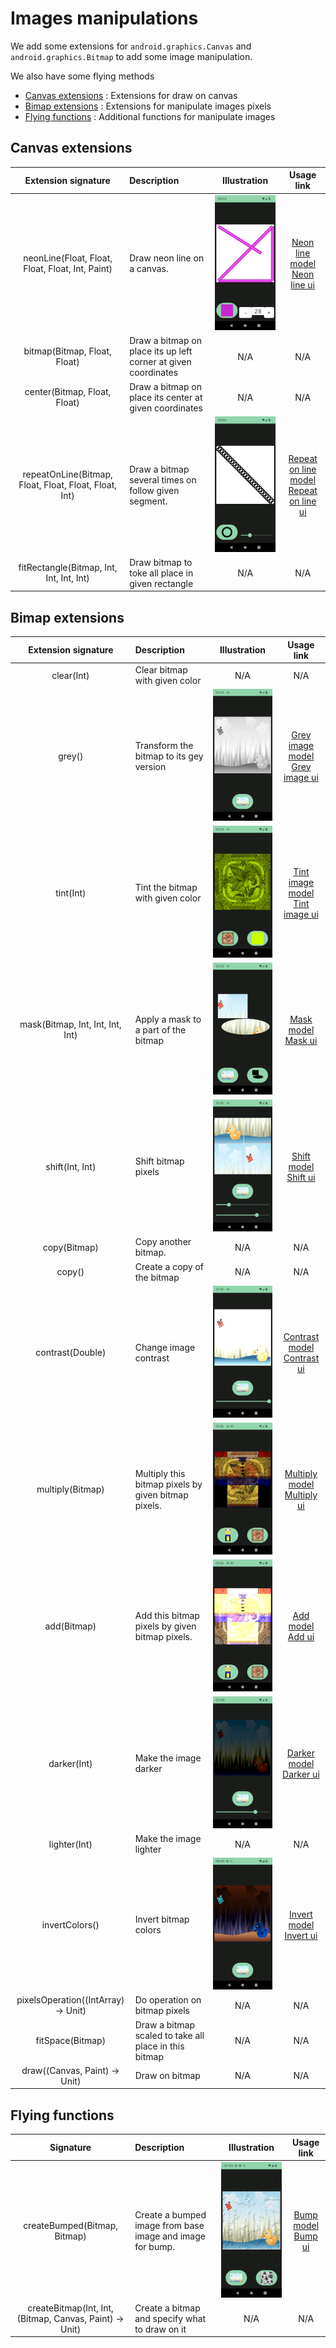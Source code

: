 # Images manipulations

We add some extensions for `android.graphics.Canvas` and `android.graphics.Bitmap` to add some image manipulation.

We also have some flying methods

* [Canvas extensions](#canvas-extensions) : Extensions for draw on canvas
* [Bimap extensions](#bimap-extensions) : Extensions for manipulate images pixels
* [Flying functions](#flying-functions) : Additional functions for manipulate images

## Canvas extensions

|                  Extension signature                  | Description                                                    |                    Illustration                    |                                                                                                                                      Usage link                                                                                                                                      |
|:-----------------------------------------------------:|:---------------------------------------------------------------|:--------------------------------------------------:|:------------------------------------------------------------------------------------------------------------------------------------------------------------------------------------------------------------------------------------------------------------------------------------:|
|   neonLine(Float, Float, Float, Float, Int, Paint)    | Draw neon line on a canvas.                                    |     ![Neon line sample](image_neon_lines.png)      |         [Neon line model](../../../app_models/src/main/java/fr/jhelp/android/library/models/implementation/ImageNeonLinesModelImplementation.kt)<br/>[Neon line ui](../../../app/src/main/java/fr/jhelp/android/library/showcase/ui/composables/ImageNeonLinesComposable.kt)         |
|             bitmap(Bitmap, Float, Float)              | Draw a bitmap on place its up left corner at given coordinates |                        N/A                         |                                                                                                                                         N/A                                                                                                                                          |
|             center(Bitmap, Float, Float)              | Draw a bitmap on place its center at given coordinates         |                        N/A                         |                                                                                                                                         N/A                                                                                                                                          |
| repeatOnLine(Bitmap, Float, Float, Float, Float, Int) | Draw a bitmap several times on follow given segment.           | ![Repeat on line sample](image_repeat_on_line.png) | [Repeat on line model](../../../app_models/src/main/java/fr/jhelp/android/library/models/implementation/ImageRepeatOnLineModelImplementation.kt)<br/>[Repeat on line ui](../../../app/src/main/java/fr/jhelp/android/library/showcase/ui/composables/ImageRepeatOnLineComposable.kt) |
|       fitRectangle(Bitmap, Int, Int, Int, Int)        | Draw bitmap to toke all place in given rectangle               |                        N/A                         |                                                                                                                                         N/A                                                                                                                                          |

## Bimap extensions

|         Extension signature         | Description                                           |               Illustration                |                                                                                                                              Usage link                                                                                                                              |
|:-----------------------------------:|:------------------------------------------------------|:-----------------------------------------:|:--------------------------------------------------------------------------------------------------------------------------------------------------------------------------------------------------------------------------------------------------------------------:|
|             clear(Int)              | Clear bitmap with given color                         |                    N/A                    |                                                                                                                                 N/A                                                                                                                                  |
|               grey()                | Transform the bitmap to its gey version               |   ![Grey image sample](image_grey.png)    |     [Grey image model](../../../app_models/src/main/java/fr/jhelp/android/library/models/implementation/ImageGreyModelImplementation.kt)<br/>[Grey image ui](../../../app/src/main/java/fr/jhelp/android/library/showcase/ui/composables/ImageGreyComposable.kt)     |
|              tint(Int)              | Tint the bitmap with given color                      |   ![Tint image sample](image_tint.png)    |     [Tint image model](../../../app_models/src/main/java/fr/jhelp/android/library/models/implementation/ImageTintModelImplementation.kt)<br/>[Tint image ui](../../../app/src/main/java/fr/jhelp/android/library/showcase/ui/composables/ImageTintComposable.kt)     |
|  mask(Bitmap, Int, Int, Int, Int)   | Apply a mask to a part of the bitmap                  |      ![Mask sample](image_mask.png)       |           [Mask model](../../../app_models/src/main/java/fr/jhelp/android/library/models/implementation/ImageMaskModelImplementation.kt)<br/>[Mask ui](../../../app/src/main/java/fr/jhelp/android/library/showcase/ui/composables/ImageMaskComposable.kt)           |
|           shift(Int, Int)           | Shift bitmap pixels                                   |     ![Shift sample](image_shift.png)      |         [Shift model](../../../app_models/src/main/java/fr/jhelp/android/library/models/implementation/ImageShiftModelImplementation.kt)<br/>[Shift ui](../../../app/src/main/java/fr/jhelp/android/library/showcase/ui/composables/ImageShiftComposable.kt)         |
|            copy(Bitmap)             | Copy another bitmap.                                  |                    N/A                    |                                                                                                                                 N/A                                                                                                                                  |
|               copy()                | Create a copy of the bitmap                           |                    N/A                    |                                                                                                                                 N/A                                                                                                                                  |
|          contrast(Double)           | Change image contrast                                 |  ![Contrast sample](image_contrast.png)   |   [Contrast model](../../../app_models/src/main/java/fr/jhelp/android/library/models/implementation/ImageContrastModelImplementation.kt)<br/>[Contrast ui](../../../app/src/main/java/fr/jhelp/android/library/showcase/ui/composables/ImageContrastComposable.kt)   |
|          multiply(Bitmap)           | Multiply this bitmap pixels by given bitmap pixels.   |  ![Multiply sample](image_multiply.png)   |   [Multiply model](../../../app_models/src/main/java/fr/jhelp/android/library/models/implementation/ImageMultiplyModelImplementation.kt)<br/>[Multiply ui](../../../app/src/main/java/fr/jhelp/android/library/showcase/ui/composables/ImageMultiplyComposable.kt)   |
|             add(Bitmap)             | Add this bitmap pixels by given bitmap pixels.        |       ![Add sample](image_add.png)        |             [Add model](../../../app_models/src/main/java/fr/jhelp/android/library/models/implementation/ImageAddModelImplementation.kt)<br/>[Add ui](../../../app/src/main/java/fr/jhelp/android/library/showcase/ui/composables/ImageAddComposable.kt)             |
|             darker(Int)             | Make the image darker                                 |    ![Darker sample](image_darker.png)     |       [Darker model](../../../app_models/src/main/java/fr/jhelp/android/library/models/implementation/ImageDarkerModelImplementation.kt)<br/>[Darker ui](../../../app/src/main/java/fr/jhelp/android/library/showcase/ui/composables/ImageDarkerComposable.kt)       |
|            lighter(Int)             | Make the image lighter                                |                    N/A                    |                                                                                                                                 N/A                                                                                                                                  |
|           invertColors()            | Invert bitmap colors                                  | ![Invert sample](image_invert_colors.png) | [Invert model](../../../app_models/src/main/java/fr/jhelp/android/library/models/implementation/ImageInvertColorsModelImplementation.kt)<br/>[Invert ui](../../../app/src/main/java/fr/jhelp/android/library/showcase/ui/composables/ImageInvertColorsComposable.kt) |
| pixelsOperation((IntArray) -> Unit) | Do operation on bitmap pixels                         |                    N/A                    |                                                                                                                                 N/A                                                                                                                                  |
|          fitSpace(Bitmap)           | Draw a bitmap scaled to take all place in this bitmap |                    N/A                    |                                                                                                                                 N/A                                                                                                                                  |
|    draw((Canvas, Paint) -> Unit)    | Draw on bitmap                                        |                    N/A                    |                                                                                                                                 N/A                                                                                                                                  |


## Flying functions

|                        Signature                        | Description                                               |            Illustration            |                                                                                                                       Usage link                                                                                                                       |
|:-------------------------------------------------------:|:----------------------------------------------------------|:----------------------------------:|:------------------------------------------------------------------------------------------------------------------------------------------------------------------------------------------------------------------------------------------------------:|
|              createBumped(Bitmap, Bitmap)               | Create a bumped image from base image and image for bump. | ![Bump sample](image_bump_map.png) | [Bump model](../../../app_models/src/main/java/fr/jhelp/android/library/models/implementation/ImageBumpMapModelImplementation.kt)<br/>[Bump ui](../../../app/src/main/java/fr/jhelp/android/library/showcase/ui/composables/ImageBumpMapComposable.kt) |
| createBitmap(Int, Int, (Bitmap, Canvas, Paint) -> Unit) | Create a bitmap and specify what to draw on it            |                N/A                 |                                                                                                                          N/A                                                                                                                           |

